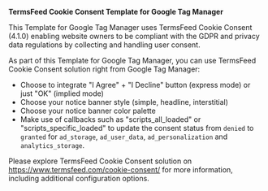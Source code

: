 **TermsFeed Cookie Consent Template for Google Tag Manager**

This Template for Google Tag Manager uses TermsFeed Cookie Consent (4.1.0) enabling website owners to be compliant with the GDPR and privacy data regulations by collecting and handling user consent.

As part of this Template for Google Tag Manager, you can use TermsFeed Cookie Consent solution right from Google Tag Manager:

- Choose to integrate "I Agree" + "I Decline" button (express mode) or just "OK" (implied mode)
- Choose your notice banner style (simple, headline, interstitial)
- Choose your notice banner color palette
- Make use of callbacks such as "scripts_all_loaded" or "scripts_specific_loaded" to update the consent status from `denied` to `granted` for `ad_storage`, `ad_user_data`, `ad_personalization` and `analytics_storage`.

Please explore TermsFeed Cookie Consent solution on https://www.termsfeed.com/cookie-consent/ for more information, including additional configuration options.
